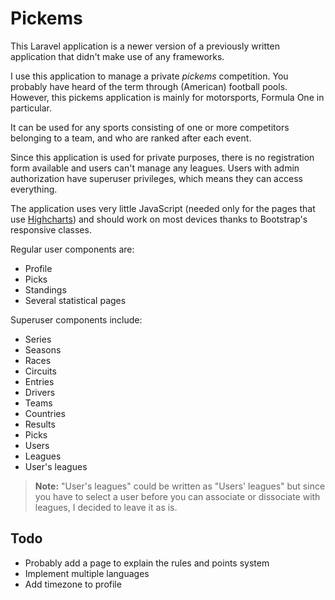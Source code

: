 # Pickems

This Laravel application is a newer version of a previously written application
that didn't make use of any frameworks.

I use this application to manage a private *pickems* competition. You probably
have heard of the term through (American) football pools. However, this pickems
application is mainly for motorsports, Formula One in particular.

It can be used for any sports consisting of one or more competitors belonging to
a team, and who are ranked after each event.

Since this application is used for private purposes, there is no registration
form available and users can't manage any leagues. Users with admin authorization
have superuser privileges, which means they can access everything.

The application uses very little JavaScript (needed only for the pages that use
[Highcharts](https://www.highcharts.com/)) and should work on most devices thanks
to Bootstrap's responsive classes.

Regular user components are:

* Profile
* Picks
* Standings
* Several statistical pages

Superuser components include:

* Series
* Seasons
* Races
* Circuits
* Entries
* Drivers
* Teams
* Countries
* Results
* Picks
* Users
* Leagues
* User's leagues

> **Note:** "User's leagues" could be written as "Users' leagues" but since you
> have to select a user before you can associate or dissociate with leagues,
> I decided to leave it as is.

## Todo

* Probably add a page to explain the rules and points system
* Implement multiple languages
* Add timezone to profile

